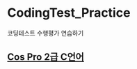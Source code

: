 # CodingTest_Practice
코딩테스트 수행평가 연습하기

## [Cos Pro 2급 C언어](https://edu.goorm.io/learn/lecture/16921/cos-pro-2%EA%B8%89-%EA%B8%B0%EC%B6%9C%EB%AC%B8%EC%A0%9C-c%EC%96%B8%EC%96%B4)  
